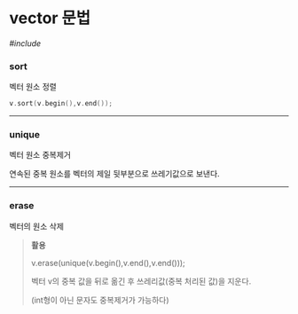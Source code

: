 # vector 문법

*#include<algorithm>*





### sort

벡터 원소 정렬

```c++
v.sort(v.begin(),v.end());
```

------

### unique

벡터 원소 중복제거

연속된 중복 원소를 벡터의 제일 뒷부분으로 쓰레기값으로 보낸다.

------

### erase

벡터의 원소 삭제



> **활용**
>
> v.erase(unique(v.begin(),v.end(),v.end()));
>
> 벡터 v의 중복 값을 뒤로 옮긴 후 쓰레리값(중복 처리된 값)을 지운다.
>
> (int형이 아닌 문자도 중복제거가 가능하다)